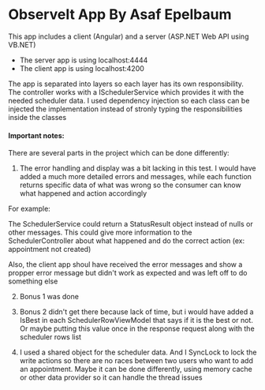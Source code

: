 # ObserveIt App By Asaf Epelbaum

This app includes a client (Angular) and a server (ASP.NET Web API using VB.NET)

* The server app is using localhost:4444
* The client app is using localhost:4200

The app is separated into layers so each layer has its own responsibility.
The controller works with a ISchedulerService which provides it with the needed scheduler data.
I used dependency injection so each class can be injected the implementation instead of stronly typing the responsibilities inside the classes

#### Important notes: 

There are several parts in the project which can be done differently:
1) The error handling and display was a bit lacking in this test. I would have added a much more detailed errors and messages, while each function returns specific data of what was wrong so the consumer can know what happened and action accordingly

For example:

The SchedulerService could return a StatusResult object instead of nulls or other messages.
This could give more information to the SchedulerController about what happened and do the correct action (ex: appointment not created)

Also, the client app shoul have received the error messages and show a propper error message but didn't work as expected and was left off to do something else

2) Bonus 1 was done

3) Bonus 2 didn't get there because lack of time, but i would have added a IsBest in each SchedulerRowViewModel that says if it is the best or not. Or maybe putting this value once in the response request along with the scheduler rows list

4) I used a shared object for the scheduler data. And I SyncLock to lock the write actions so there are no races between two users who want to add an appointment.
Maybe it can be done differently, using memory cache or other data provider so it can handle the thread issues
